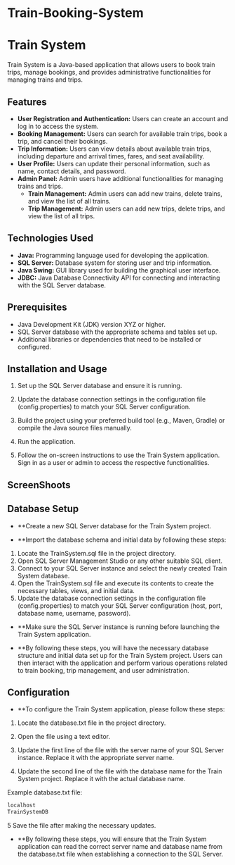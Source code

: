 # Train-Booking-System


# Train System

Train System is a Java-based application that allows users to book train trips, manage bookings, and provides administrative functionalities for managing trains and trips.

## Features

- **User Registration and Authentication:** Users can create an account and log in to access the system.
- **Booking Management:** Users can search for available train trips, book a trip, and cancel their bookings.
- **Trip Information:** Users can view details about available train trips, including departure and arrival times, fares, and seat availability.
- **User Profile:** Users can update their personal information, such as name, contact details, and password.
- **Admin Panel:** Admin users have additional functionalities for managing trains and trips.
  - **Train Management:** Admin users can add new trains, delete trains, and view the list of all trains.
  - **Trip Management:** Admin users can add new trips, delete trips, and view the list of all trips.

## Technologies Used

- **Java:** Programming language used for developing the application.
- **SQL Server:** Database system for storing user and trip information.
- **Java Swing:** GUI library used for building the graphical user interface.
- **JDBC:** Java Database Connectivity API for connecting and interacting with the SQL Server database.

## Prerequisites

- Java Development Kit (JDK) version XYZ or higher.
- SQL Server database with the appropriate schema and tables set up.
- Additional libraries or dependencies that need to be installed or configured.

## Installation and Usage

1. Set up the SQL Server database and ensure it is running.

2. Update the database connection settings in the configuration file (config.properties) to match your SQL Server configuration.

3. Build the project using your preferred build tool (e.g., Maven, Gradle) or compile the Java source files manually.

4. Run the application.

5. Follow the on-screen instructions to use the Train System application. Sign in as a user or admin to access the respective   functionalities.

## ScreenShoots


## Database Setup

- **Create a new SQL Server database for the Train System project.

- **Import the database schema and initial data by following these steps:

1. Locate the TrainSystem.sql file in the project directory.
2. Open SQL Server Management Studio or any other suitable SQL client.
3. Connect to your SQL Server instance and select the newly created Train System database.
4. Open the TrainSystem.sql file and execute its contents to create the necessary tables, views, and initial data.
5. Update the database connection settings in the configuration file (config.properties) to match your SQL Server configuration (host, port, database name, username, password).

- **Make sure the SQL Server instance is running before launching the Train System application.

- **By following these steps, you will have the necessary database structure and initial data set up for the Train System project. Users can then interact with the application and perform various operations related to train booking, trip management, and user administration.


## Configuration

- **To configure the Train System application, please follow these steps:

1. Locate the database.txt file in the project directory.

2. Open the file using a text editor.

3. Update the first line of the file with the server name of your SQL Server instance. Replace it with the appropriate server name.

4. Update the second line of the file with the database name for the Train System project. Replace it with the actual database name.

Example database.txt file:
  ```bash
localhost
TrainSystemDB
```
5 Save the file after making the necessary updates.

- **By following these steps, you will ensure that the Train System application can read the correct server name and database name from the database.txt file when establishing a connection to the SQL Server.
